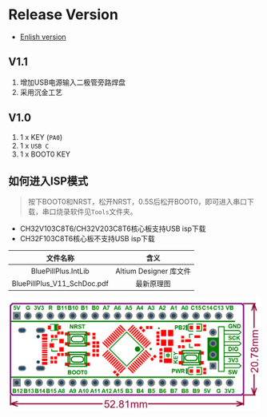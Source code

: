 # Release Version

* [Enlish version](./README.md)

## V1.1
1. 增加USB电源输入二极管旁路焊盘
2. 采用沉金工艺

## V1.0
1. 1 x KEY (`PA0`)
2. 1 x `USB C`
3. 1 x BOOT0 KEY

## 如何进入ISP模式

> 按下BOOT0和NRST，松开NRST，0.5S后松开BOOT0，即可进入串口下载，串口烧录软件见`Tools`文件夹。
* CH32V103C8T6/CH32V203C8T6核心板支持USB isp下载
* CH32F103C8T6核心板不支持USB isp下载

|文件名称|含义|
| :--:|:--:|
|BluePillPlus.IntLib|Altium Designer 库文件|
|BluePillPlus_V11_SchDoc.pdf|最新原理图|

![BoardShape](/HDK/BoardShape_外形_V10.png "BoardShape")
